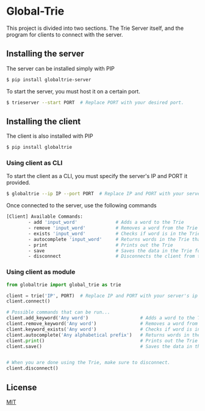 # Global-Trie

This project is divided into two sections. The Trie Server itself, and the program for clients to connect with the server.

## Installing the server

The server can be installed simply with PIP

```sh
$ pip install globaltrie-server
```

To start the server, you must host it on a certain port.
```sh
$ trieserver --start PORT  # Replace PORT with your desired port.
```

## Installing the client

The client is also installed with PIP

```sh
$ pip install globaltrie
```

### Using client as CLI
To start the client as a CLI, you must specify the server's IP and PORT it provided.
```sh
$ globaltrie --ip IP --port PORT  # Replace IP and PORT with your server's ip and port.
```
Once connected to the server, use the following commands
```sh
[Client] Available Commands:
        - add 'input_word'              # Adds a word to the Trie
        - remove 'input_word'           # Removes a word from the Trie
        - exists 'input_word'           # Checks if word is in the Trie
        - autocomplete 'input_word'     # Returns words in the Trie that start with a prefix
        - print                         # Prints out the Trie
        - save                          # Saves the data in the Trie for future use
        - disconnect                    # Disconnects the client from the server
```

### Using client as module

```python
from globaltrie import global_trie as trie

client = trie('IP', PORT)  # Replace IP and PORT with your server's ip and port.
client.connect()

# Possible commands that can be run...
client.add_keyword('Any word')                   # Adds a word to the Trie
client.remove_keyword('Any word')                # Removes a word from the Trie
client.keyword_exists('Any word')                # Checks if word is in the Trie
client.autocomplete('Any alphabetical prefix')   # Returns words in the Trie that start with a prefix
client.print()                                   # Prints out the Trie
client.save()                                    # Saves the data in the Trie for future use


# When you are done using the Trie, make sure to disconnect.
client.disconnect()
```

## License
[MIT](https://choosealicense.com/licenses/mit/)
